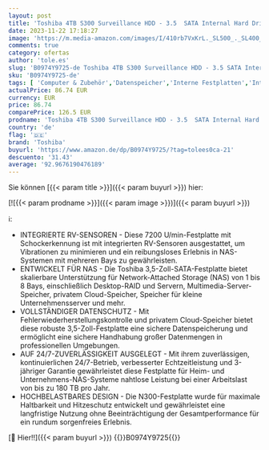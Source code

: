```yaml
---
layout: post
title: 'Toshiba 4TB S300 Surveillance HDD - 3.5  SATA Internal Hard Drive Supports up to 64 HD cameras at a 180TB/Year workload  HDWT720UZSVA '
date: 2023-11-22 17:18:27
image: 'https://m.media-amazon.com/images/I/410rb7VxKrL._SL500_._SL400_.jpg'
comments: true
category: ofertas
author: 'tole.es'
slug: 'B0974Y9725-de Toshiba 4TB S300 Surveillance HDD - 3.5 SATA Internal Hard...'
sku: 'B0974Y9725-de'
tags: [ 'Computer & Zubehör','Datenspeicher','Interne Festplatten','Interner Speicher','toshiba','🇩🇪', ]
actualPrice: 86.74 EUR
currency: EUR
price: 86.74
comparePrice: 126.5 EUR
prodname: 'Toshiba 4TB S300 Surveillance HDD - 3.5  SATA Internal Hard Drive Supports up to 64 HD cameras at a 180TB/Year workload  HDWT720UZSVA '
country: 'de'
flag: '🇩🇪'
brand: 'Toshiba'
buyurl: 'https://www.amazon.de/dp/B0974Y9725/?tag=tolees0ca-21'
descuento: '31.43'
average: '92.9676190476189'
---
```


Sie können [{{< param title >}}]({{< param buyurl >}}) hier:

[![{{< param prodname >}}]({{< param image >}})]({{< param buyurl >}})

ℹ️:

- INTEGRIERTE RV-SENSOREN - Diese 7200 U/min-Festplatte mit Schockerkennung ist mit integrierten RV-Sensoren ausgestattet, um Vibrationen zu minimieren und ein reibungsloses Erlebnis in NAS-Systemen mit mehreren Bays zu gewährleisten.
- ENTWICKELT FÜR NAS - Die Toshiba 3,5-Zoll-SATA-Festplatte bietet skalierbare Unterstützung für Network-Attached Storage (NAS) von 1 bis 8 Bays, einschließlich Desktop-RAID und Servern, Multimedia-Server-Speicher, privatem Cloud-Speicher, Speicher für kleine Unternehmensserver und mehr.
- VOLLSTÄNDIGER DATENSCHUTZ - Mit Fehlerwiederherstellungskontrolle und privatem Cloud-Speicher bietet diese robuste 3,5-Zoll-Festplatte eine sichere Datenspeicherung und ermöglicht eine sichere Handhabung großer Datenmengen in professionellen Umgebungen.
- AUF 24/7-ZUVERLÄSSIGKEIT AUSGELEGT - Mit ihrem zuverlässigen, kontinuierlichen 24/7-Betrieb, verbesserter Echtzeitleistung und 3-jähriger Garantie gewährleistet diese Festplatte für Heim- und Unternehmens-NAS-Systeme nahtlose Leistung bei einer Arbeitslast von bis zu 180 TB pro Jahr.
- HOCHBELASTBARES DESIGN - Die N300-Festplatte wurde für maximale Haltbarkeit und Hitzeschutz entwickelt und gewährleistet eine langfristige Nutzung ohne Beeinträchtigung der Gesamtperformance für ein rundum sorgenfreies Erlebnis.

[🛒 Hier!!]({{< param buyurl >}})
{{<world>}}B0974Y9725{{</world>}}
